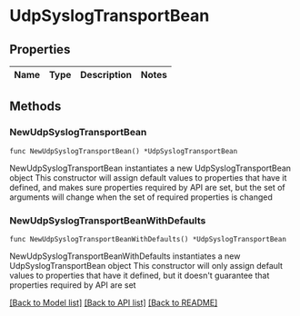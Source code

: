 # UdpSyslogTransportBean

## Properties

Name | Type | Description | Notes
------------ | ------------- | ------------- | -------------

## Methods

### NewUdpSyslogTransportBean

`func NewUdpSyslogTransportBean() *UdpSyslogTransportBean`

NewUdpSyslogTransportBean instantiates a new UdpSyslogTransportBean object
This constructor will assign default values to properties that have it defined,
and makes sure properties required by API are set, but the set of arguments
will change when the set of required properties is changed

### NewUdpSyslogTransportBeanWithDefaults

`func NewUdpSyslogTransportBeanWithDefaults() *UdpSyslogTransportBean`

NewUdpSyslogTransportBeanWithDefaults instantiates a new UdpSyslogTransportBean object
This constructor will only assign default values to properties that have it defined,
but it doesn't guarantee that properties required by API are set


[[Back to Model list]](../README.md#documentation-for-models) [[Back to API list]](../README.md#documentation-for-api-endpoints) [[Back to README]](../README.md)



